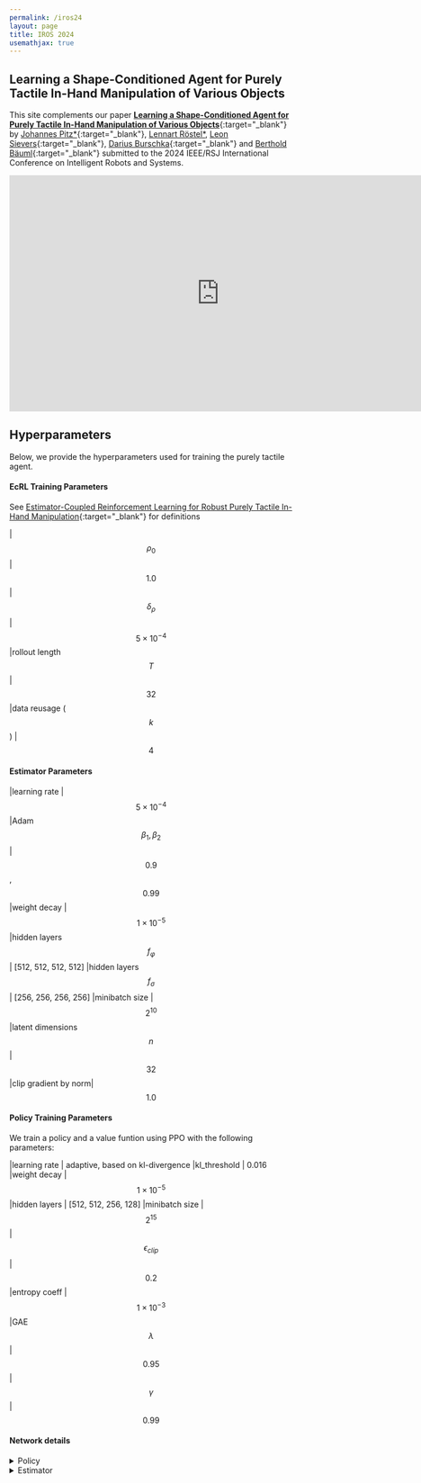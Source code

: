 ```yaml
---
permalink: /iros24
layout: page
title: IROS 2024
usemathjax: true
---
```

## Learning a Shape-Conditioned Agent for Purely Tactile In-Hand Manipulation of Various Objects

This site complements our paper [**Learning a Shape-Conditioned Agent for Purely Tactile In-Hand Manipulation of Various Objects**](https://arxiv.org/abs/2407.18834){:target="_blank"} by
[Johannes Pitz\*](https://www.linkedin.com/in/johannes-pitz/){:target="_blank"}, [Lennart Röstel\*](https://scholar.google.com/citations?user=BPUd5h0AAAAJ&hl=en&oi=sra), [Leon Sievers](https://www.linkedin.com/in/leon-sievers/){:target="_blank"}, [Darius Burschka](https://scholar.google.com/citations?hl=en&user=y-MzVoUAAAAJ){:target="_blank"} and [Berthold Bäuml](https://scholar.google.com/citations?hl=en&user=fjvpDsEAAAAJ){:target="_blank"} submitted to the 2024 IEEE/RSJ International Conference on Intelligent Robots and Systems.

<p align="center">
<iframe width="746" height="420" src="https://www.youtube.com/embed/aldTETxDbcU?si=mP_s1jbsa338V81j" title="YouTube video player" frameborder="0" allow="accelerometer; autoplay; clipboard-write; encrypted-media; gyroscope; picture-in-picture; web-share" allowfullscreen></iframe>
</p>

## Hyperparameters
Below, we provide the hyperparameters used for training the purely tactile agent.

#### EcRL Training Parameters 
See [Estimator-Coupled Reinforcement Learning for Robust Purely Tactile In-Hand Manipulation](https://arxiv.org/abs/2311.04060){:target="_blank"} for definitions

|$$\rho_0$$ | $$1.0$$
|$$\delta_{\rho}$$ | $$5\times 10^{-4}$$
|rollout length $$T$$| $$32$$
|data reusage ($$k$$) | $$4$$

#### Estimator Parameters

|learning rate | $$5\times 10^{-4}$$
|Adam $$\beta_1, \beta_2$$ | $$0.9$$, $$0.99$$
|weight decay | $$1\times 10^{-5}$$
|hidden layers $$f_{\varphi}$$| [512, 512, 512, 512]
|hidden layers $$f_{\sigma}$$| [256, 256, 256, 256]
|minibatch size | $$2^{10}$$
|latent dimensions $$n$$| $$32$$
|clip gradient by norm| $$1.0$$


#### Policy Training Parameters 
We train a policy and a value funtion using PPO with the following parameters:

|learning rate | adaptive, based on kl-divergence
|kl_threshold | 0.016
|weight decay | $$1\times 10^{-5}$$
|hidden layers | [512, 512, 256, 128]
|minibatch size | $$2^{15}$$
|$$\epsilon_{clip}$$ | $$0.2$$
|entropy coeff | $$1\times 10^{-3}$$
|GAE $$\lambda$$ | $$0.95$$
|$$\gamma$$ | $$0.99$$


#### Network details

<details><summary>Policy</summary>
<pre><code>Network(
  (a2c_network): Network(
    (actor_mlp): D2RLNet(
      (activations): ModuleList(
        (0-3): 4 x ELU(alpha=1.0)
      )
      (linears): ModuleList(
        (0): Linear(in_features=353, out_features=512, bias=True)
        (1): Linear(in_features=865, out_features=512, bias=True)
        (2): Linear(in_features=865, out_features=256, bias=True)
        (3): Linear(in_features=609, out_features=128, bias=True)
      )
    )
    (critic_mlp): D2RLNet(
      (activations): ModuleList(
        (0-3): 4 x ELU(alpha=1.0)
      )
      (linears): ModuleList(
        (0): Linear(in_features=353, out_features=512, bias=True)
        (1): Linear(in_features=865, out_features=512, bias=True)
        (2): Linear(in_features=865, out_features=256, bias=True)
        (3): Linear(in_features=609, out_features=128, bias=True)
      )
    )
    (value): Linear(in_features=128, out_features=1, bias=True)
    (mu): Linear(in_features=128, out_features=12, bias=True)
  )
)</code></pre>
<h5>Inputs</h5>
joint pos + control error: 6 * 24 <br>
goal delta rot: 6 <br>
vec bps: 4**3 * 3 <br>
object pose: 9 <br>
uncertainty: 2 <br>
<br>
</details>

<details><summary>Estimator</summary>
<pre><code>Network(
  (encoder): MLP(
    (model): Sequential(
      (0): Linear(in_features=144, out_features=512, bias=True)
      (1): ReLU()
      (2): Linear(in_features=512, out_features=512, bias=True)
      (3): ReLU()
      (4): Linear(in_features=512, out_features=512, bias=True)
      (5): ReLU()
      (6): Linear(in_features=512, out_features=512, bias=True)
      (7): ReLU()
      (8): Linear(in_features=512, out_features=32, bias=True)
    )
  )
  (transition_model): MLP(
    (model): Sequential(
      (0): Linear(in_features=265, out_features=512, bias=True)
      (1): ReLU()
      (2): Linear(in_features=512, out_features=512, bias=True)
      (3): ReLU()
      (4): Linear(in_features=512, out_features=512, bias=True)
      (5): ReLU()
      (6): Linear(in_features=512, out_features=512, bias=True)
      (7): ReLU()
      (8): Linear(in_features=512, out_features=38, bias=True)
    )
  )
  (sigma_net): MLP(
    (model): Sequential(
      (0): Linear(in_features=32, out_features=256, bias=True)
      (1): ReLU()
      (2): Linear(in_features=256, out_features=256, bias=True)
      (3): ReLU()
      (4): Linear(in_features=256, out_features=256, bias=True)
      (5): ReLU()
      (6): Linear(in_features=256, out_features=256, bias=True)
      (7): ReLU()
      (8): Linear(in_features=256, out_features=2, bias=True)
    )
  )
)</code></pre>
<h5>Encoder input</h5>
joint pos + control error: 6 * 24 <br>
<h5>Transition_model input</h5>
encoder out: 32 <br>
latent: 32 <br>
vec bps: 4**3 * 3 <br>
object pose: 9 <br>
<h5>Transition_model output</h5>
latent: 32 <br>
delta pos: 3 <br>
delta rot: 3 <br>
<h5>Sigma_net input</h5>
latent: 32 <br>
<br>
</details>
